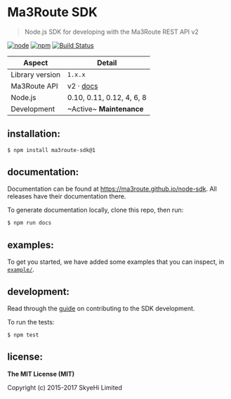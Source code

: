 # Ma3Route SDK

> Node.js SDK for developing with the Ma3Route REST API v2

[![node](https://img.shields.io/node/v/ma3route-sdk.svg?style=flat-square)](https://www.npmjs.com/package/ma3route-sdk)
 [![npm](https://img.shields.io/npm/v/ma3route-sdk.svg?style=flat-square)](https://www.npmjs.com/package/ma3route-sdk)
 [![Build Status](https://img.shields.io/travis/Ma3Route/node-sdk.svg?style=flat-square)](https://travis-ci.org/Ma3Route/node-sdk)


|Aspect|Detail|
|-----|-----|
|Library version|`1.x.x`|
|Ma3Route API|v2 &middot; [docs][api-v2]|
|Node.js|0.10, 0.11, 0.12, 4, 6, 8|
|Development|~Active~ **Maintenance**|


## installation:

```bash
$ npm install ma3route-sdk@1
```


## documentation:

Documentation can be found at https://ma3route.github.io/node-sdk. All
releases have their documentation there.

To generate documentation locally, clone this repo, then run:

```bash
$ npm run docs
```


## examples:

To get you started, we have added some examples that you can
inspect, in [`example/`][example].


## development:

Read through the [guide][guide] on contributing to the SDK
development.

To run the tests:

```bash
$ npm test
```


## license:

__The MIT License (MIT)__

Copyright (c) 2015-2017 SkyeHi Limited

[api-v2]:https://bitbucket.org/ma3route_team/ma3route-api-documentation/wiki/Introduction.md
[example]:https://github.com/Ma3Route/node-sdk/tree/master/example
[guide]:https://github.com/Ma3Route/node-sdk/blob/master/CONTRIBUTING.md
